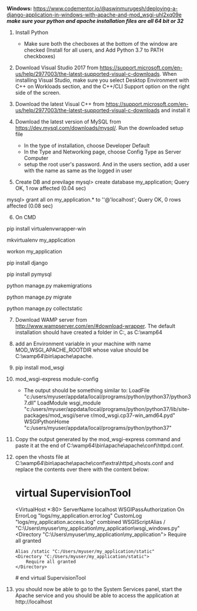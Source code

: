 **Windows:**
https://www.codementor.io/@aswinmurugesh/deploying-a-django-application-in-windows-with-apache-and-mod_wsgi-uhl2xq09e
***make sure your python and apache installation files are all 64 bit or 32***
1. Install Python
    - Make sure both the checboxes at the bottom of the window are checked (Install for all users, and Add Python 3.7 to PATH checkboxes)

2. Download Visual Studio 2017 from https://support.microsoft.com/en-us/help/2977003/the-latest-supported-visual-c-downloads. When installing Visual Studio, make sure you select Desktop Environment with C++ on Workloads section, and the C++/CLI Support option on the right side of the screen.

3. Download the latest Visual C++ from https://support.microsoft.com/en-us/help/2977003/the-latest-supported-visual-c-downloads and install it

4.  Download the latest version of MySQL from https://dev.mysql.com/downloads/mysql/. Run the downloaded setup file
    - In the type of installation, choose Developer Default
    - In the Type and Networking page, choose Config Type as Server Computer
    -  setup the root user's password. And in the users section, add a user with the name as same as the logged in user

5. Create DB and previlage
mysql> create database my_application;
Query OK, 1 row affected (0.04 sec)

mysql> grant all on my_application.* to '<my-user>'@'localhost';
Query OK, 0 rows affected (0.08 sec)

6. On CMD

pip install virtualenvwrapper-win

mkvirtualenv my_application

workon my_application

pip install django

pip install pymysql

python manage.py makemigrations

python manage.py migrate

python manage.py collectstatic

7. Download WAMP server from http://www.wampserver.com/en/#download-wrapper. The default installation should have created a folder in C:, as C:\wamp64

8. add an Environment variable in your machine with name MOD_WSGI_APACHE_ROOTDIR whose value should be C:\wamp64\bin\apache\apache<version>\.

9. pip install mod_wsgi

10. mod_wsgi-express module-config

    - The output should be something similar to:
    LoadFile "c:/users/myuser/appdata/local/programs/python/python37/python37.dll"
LoadModule wsgi_module "c:/users/myuser/appdata/local/programs/python/python37/lib/site-packages/mod_wsgi/serve
r/mod_wsgi.cp37-win_amd64.pyd"
WSGIPythonHome "c:/users/myuser/appdata/local/programs/python/python37"

11. Copy the output generated by the mod_wsgi-express command and paste it at the end of C:\wamp64\bin\apache\apache<version>\conf\httpd.conf.

12. open the vhosts file at C:\wamp64\bin\apache\apache<version>\conf\extra\httpd_vhosts.conf and replace the contents over there with the content below:

    # virtual SupervisionTool
    <VirtualHost *:80>
        ServerName localhost 
        WSGIPassAuthorization On
        ErrorLog "logs/my_application.error.log"
        CustomLog "logs/my_application.access.log" combined
        WSGIScriptAlias /  "C:\Users\myuser\my_application\my_application\wsgi_windows.py"
        <Directory "C:\Users\myuser\my_application\my_application">
            <Files wsgi_windows.py>
                Require all granted
            </Files>
        </Directory>

        Alias /static "C:/Users/myuser/my_application/static"
        <Directory "C:/Users/myuser/my_application/static">
            Require all granted
        </Directory>  
    </VirtualHost>
    # end virtual SupervisionTool

13. you should now be able to go to the System Services panel, start the Apache service and you should be able to access the application at http://localhost


